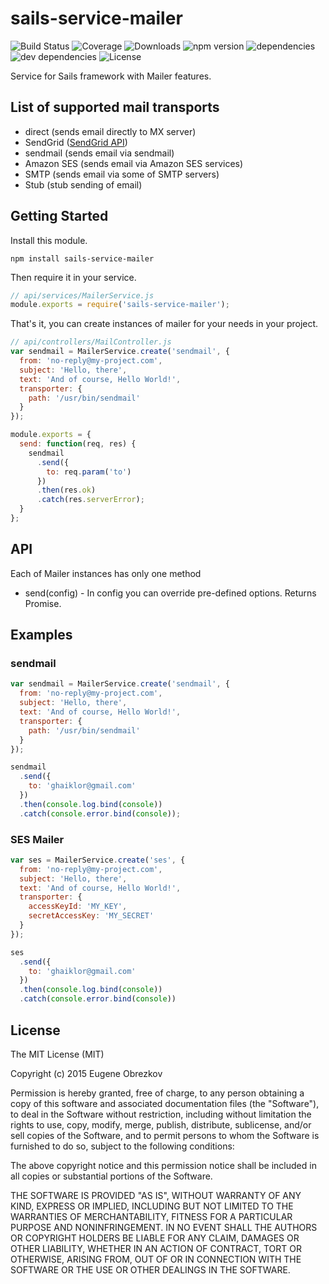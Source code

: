 # sails-service-mailer

![Build Status](https://img.shields.io/travis/ghaiklor/sails-service-mailer.svg) ![Coverage](https://img.shields.io/coveralls/ghaiklor/sails-service-mailer.svg) ![Downloads](https://img.shields.io/npm/dm/sails-service-mailer.svg) ![npm version](https://img.shields.io/npm/v/sails-service-mailer.svg) ![dependencies](https://img.shields.io/david/ghaiklor/sails-service-mailer.svg) ![dev dependencies](https://img.shields.io/david/dev/ghaiklor/sails-service-mailer.svg) ![License](https://img.shields.io/npm/l/sails-service-mailer.svg)

Service for Sails framework with Mailer features.

## List of supported mail transports

- direct (sends email directly to MX server)
- SendGrid ([SendGrid API](https://sendgrid.com/docs/API_Reference/Web_API/mail.html))
- sendmail (sends email via sendmail)
- Amazon SES (sends email via Amazon SES services)
- SMTP (sends email via some of SMTP servers)
- Stub (stub sending of email)

## Getting Started

Install this module.

```shell
npm install sails-service-mailer
```

Then require it in your service.

```javascript
// api/services/MailerService.js
module.exports = require('sails-service-mailer');
```

That's it, you can create instances of mailer for your needs in your project.

```javascript
// api/controllers/MailController.js
var sendmail = MailerService.create('sendmail', {
  from: 'no-reply@my-project.com',
  subject: 'Hello, there',
  text: 'And of course, Hello World!',
  transporter: {
    path: '/usr/bin/sendmail'
  }
});

module.exports = {
  send: function(req, res) {
    sendmail
      .send({
        to: req.param('to')
      })
      .then(res.ok)
      .catch(res.serverError);
  }
};
```

## API

Each of Mailer instances has only one method

- send(config) - In config you can override pre-defined options. Returns Promise.

## Examples

### sendmail

```javascript
var sendmail = MailerService.create('sendmail', {
  from: 'no-reply@my-project.com',
  subject: 'Hello, there',
  text: 'And of course, Hello World!',
  transporter: {
    path: '/usr/bin/sendmail'
  }
});

sendmail
  .send({
    to: 'ghaiklor@gmail.com'
  })
  .then(console.log.bind(console))
  .catch(console.error.bind(console));
```

### SES Mailer

```javascript
var ses = MailerService.create('ses', {
  from: 'no-reply@my-project.com',
  subject: 'Hello, there',
  text: 'And of course, Hello World!',
  transporter: {
    accessKeyId: 'MY_KEY',
    secretAccessKey: 'MY_SECRET'
  }
});

ses
  .send({
    to: 'ghaiklor@gmail.com'
  })
  .then(console.log.bind(console))
  .catch(console.error.bind(console))
```

## License

The MIT License (MIT)

Copyright (c) 2015 Eugene Obrezkov

Permission is hereby granted, free of charge, to any person obtaining a copy
of this software and associated documentation files (the "Software"), to deal
in the Software without restriction, including without limitation the rights
to use, copy, modify, merge, publish, distribute, sublicense, and/or sell
copies of the Software, and to permit persons to whom the Software is
furnished to do so, subject to the following conditions:

The above copyright notice and this permission notice shall be included in all
copies or substantial portions of the Software.

THE SOFTWARE IS PROVIDED "AS IS", WITHOUT WARRANTY OF ANY KIND, EXPRESS OR
IMPLIED, INCLUDING BUT NOT LIMITED TO THE WARRANTIES OF MERCHANTABILITY,
FITNESS FOR A PARTICULAR PURPOSE AND NONINFRINGEMENT. IN NO EVENT SHALL THE
AUTHORS OR COPYRIGHT HOLDERS BE LIABLE FOR ANY CLAIM, DAMAGES OR OTHER
LIABILITY, WHETHER IN AN ACTION OF CONTRACT, TORT OR OTHERWISE, ARISING FROM,
OUT OF OR IN CONNECTION WITH THE SOFTWARE OR THE USE OR OTHER DEALINGS IN THE
SOFTWARE.
